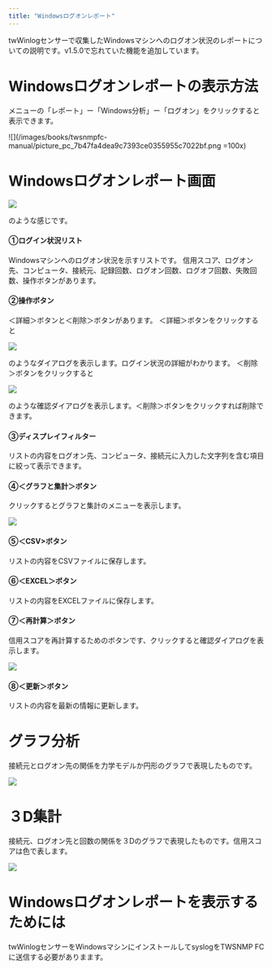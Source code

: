 ```yaml
---
title: "Windowsログオンレポート"
---
```


twWinlogセンサーで収集したWindowsマシンへのログオン状況のレポートについての説明です。v1.5.0で忘れていた機能を追加しています。

# Windowsログオンレポートの表示方法
メニューの「レポート」ー「Windows分析」ー「ログオン」をクリックすると表示できます。

![](/images/books/twsnmpfc-manual/picture_pc_7b47fa4dea9c7393ce0355955c7022bf.png =100x)


# Windowsログオンレポート画面

![](/images/books/twsnmpfc-manual/picture_pc_7f9086b6a467bf7d1282158034a746b3.png)

のような感じです。

#### ①ログイン状況リスト
Windowsマシンへのログオン状況を示すリストです。
信用スコア、ログオン先、コンピュータ、接続元、記録回数、ログオン回数、ログオフ回数、失敗回数、操作ボタンがあります。

#### ②操作ボタン
＜詳細＞ボタンと＜削除＞ボタンがあります。
＜詳細＞ボタンをクリックすると

![](/images/books/twsnmpfc-manual/picture_pc_bfb5b57086ee35a0ce3ac945880fa2d0.png)

のようなダイアログを表示します。ログイン状況の詳細がわかります。
＜削除＞ボタンをクリックすると

![](/images/books/twsnmpfc-manual/picture_pc_7616826ec3c10115171a3a5c4de7da86.png)

のような確認ダイアログを表示します。＜削除＞ボタンをクリックすれば削除できます。

#### ③ディスプレイフィルター
リストの内容をログオン先、コンピュータ、接続元に入力した文字列を含む項目に絞って表示できます。

#### ④＜グラフと集計＞ボタン
クリックするとグラフと集計のメニューを表示します。

![](/images/books/twsnmpfc-manual/picture_pc_fba973c6137eb0443952774a771169a1.png)

#### ⑤＜CSV>ボタン
リストの内容をCSVファイルに保存します。

#### ⑥＜EXCEL＞ボタン
リストの内容をEXCELファイルに保存します。

#### ⑦＜再計算＞ボタン
信用スコアを再計算するためのボタンです、クリックすると確認ダイアログを表示します。

![](/images/books/twsnmpfc-manual/picture_pc_da2c50ba3b639692de62c1d92cadd59f.png)

#### ⑧＜更新＞ボタン
リストの内容を最新の情報に更新します。

# グラフ分析
接続元とログオン先の関係を力学モデルか円形のグラフで表現したものです。

![](/images/books/twsnmpfc-manual/picture_pc_a2c8d075b5bfc470490029416cd6156c.png)

# ３D集計
接続元、ログオン先と回数の関係を３Dのグラフで表現したものです。信用スコアは色で表します。

![](/images/books/twsnmpfc-manual/picture_pc_bcb11e882d58335baa25f81d6b21f44a.png)

# Windowsログオンレポートを表示するためには
twWinlogセンサーをWindowsマシンにインストールしてsyslogをTWSNMP FCに送信する必要がありまます。


